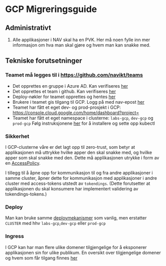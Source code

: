 # GCP Migreringsguide

## Administrativt
1. Alle applikasjoner i NAV skal ha en PVK. 
Her må noen fylle inn mer informasjon om hva man skal gjøre og hvem man kan snakke med.

## Tekniske forutsetninger
### Teamet må legges til i https://github.com/navikt/teams
* Det opprettes en gruppe i Azure AD. Kan verifiseres [her](https://portal.azure.com/#blade/Microsoft_AAD_IAM/ManagedAppMenuBlade/Users/appId/5cbaf0ba-4d99-48a1-acf5-cca701361fd2/objectId/4c5e3226-106e-404d-81be-d02f31104b5a)
* Det opprettes et team i github. Kan verifiseres [her](https://github.com/orgs/navikt/teams)
* Deploy-nøkler for teamet opprettes og hentes [her](https://deploy.nais.io/)
* Brukere i teamet gis tilgang til GCP. Logg på med nav-epost [her](https://console.cloud.google.com/)
* Teamet har fått et eget dev- og prod-prosjekt i GCP: https://console.cloud.google.com/home/dashboard?project=<dev-ditteamnavn>
* Teamet har fått et eget namespace i clusterne: `labs-gcp`, `dev-gcp` og `prod-gcp`
Følg instruksjonene [her](https://doc.nais.io/basics/access) for å installere og sette opp kubectl

### Sikkerhet
I GCP-clusterne våre er det lagt opp til zero-trust, som betyr at applikasjonen må uttrykke hvilke apper den skal snakke med, og hvilke apper som skal snakke med den.
Dette må applikasjonen utrykke i form av en [AccessPolicy](https://doc.nais.io/gcp/access-policy).

I tillegg til å åpne opp for kommunikasjon til og fra andre applikasjoner i samme cluster, åpner dette for kommunikasjon med applikasjoner i andre cluster med access-tokens utstedt av `tokendings`.
(Dette forutsetter at applikasjonen du skal konsumere har implementert validering av tokendings-tokens.)

### Deploy
Man kan bruke samme [deploymekanismer](https://doc.nais.io/deployment) som vanlig, men erstatter `CLUSTER` med hhv `labs-gcp`,`dev-gcp` eller `prod-gcp`

### Ingress
I GCP kan har man flere ulike domener tilgjengelige for å eksponerer applikasjonen sin for ulike publikum.
En oversikt over tilgjengelige domener og hvem som får tilgang finnes [her](https://doc.nais.io/clusters)

